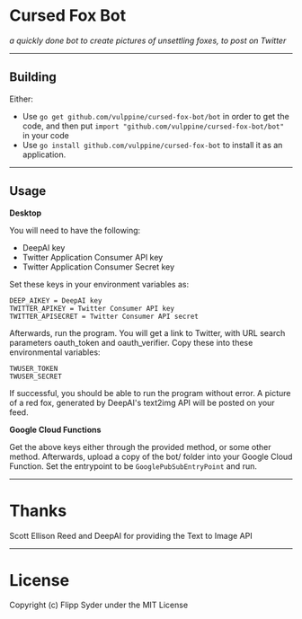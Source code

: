 # Cursed Fox Bot
*a quickly done bot to create pictures of unsettling foxes, to post on Twitter*

---

## Building

Either:
- Use `go get github.com/vulppine/cursed-fox-bot/bot` in order to get the code, and then put `import "github.com/vulppine/cursed-fox-bot/bot"` in your code
- Use `go install github.com/vulppine/cursed-fox-bot` to install it as an application.

---

## Usage

**Desktop**

You will need to have the following:
- DeepAI key
- Twitter Application Consumer API key
- Twitter Application Consumer Secret key

Set these keys in your environment variables as:
```
DEEP_AIKEY = DeepAI key
TWITTER_APIKEY = Twitter Consumer API key
TWITTER_APISECRET = Twitter Consumer API secret
```

Afterwards, run the program. You will get a link to Twitter, with URL search parameters oauth_token and oauth_verifier. Copy these into these environmental variables:

```
TWUSER_TOKEN
TWUSER_SECRET
```

If successful, you should be able to run the program without error.
A picture of a red fox, generated by DeepAI's text2img API will be posted on your feed.

**Google Cloud Functions**

Get the above keys either through the provided method, or some other method.
Afterwards, upload a copy of the bot/ folder into your Google Cloud Function.
Set the entrypoint to be `GooglePubSubEntryPoint` and run.

---

# Thanks

Scott Ellison Reed and DeepAI for providing the Text to Image API

---

# License

Copyright (c) Flipp Syder under the MIT License
